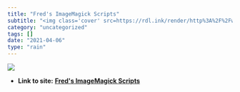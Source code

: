 ```yaml
---
title: "Fred's ImageMagick Scripts"
subtitle: "<img class='cover' src=https://rdl.ink/render/http%3A%2F%2Fwww.fmwconcepts.com%2Fimagemagick>"
category: "uncategorized"
tags: []
date: "2021-04-06"
type: "rain"
---
```

<img class="cover" src=https://rdl.ink/render/http%3A%2F%2Fwww.fmwconcepts.com%2Fimagemagick>


* **Link to site:** **[Fred's ImageMagick Scripts](http://www.fmwconcepts.com/imagemagick)**